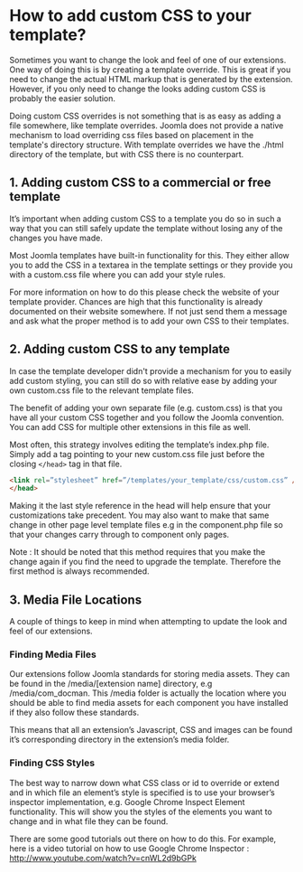 # How to add custom CSS to your template?

Sometimes you want to change the look and feel of one of our extensions. One way of doing this is by creating a template override. This is great if you need to change the actual HTML markup that is generated by the extension. However, if you only need to change the looks adding custom CSS is probably the easier solution.

Doing custom CSS overrides is not something that is as easy as adding a file somewhere, like template overrides. Joomla does not provide a native mechanism to load overriding css files based on placement in the template's directory structure. With template overrides we have the ./html directory of the template, but with CSS there is no counterpart.

## 1. Adding custom CSS to a commercial or free template

It’s important when adding custom CSS to a template you do so in such a way that you can still safely update the template without losing any of the changes you have made.

Most Joomla templates have built-in functionality for this. They either allow you to add the CSS in a textarea in the template settings or they provide you with a custom.css file where you can add your style rules.

For more information on how to do this please check the website of your template provider. Chances are high that this functionality is already documented on their website somewhere. If not just send them a message and ask what the proper method is to add your own CSS to their templates.

## 2. Adding custom CSS to any template

In case the template developer didn't provide a mechanism for you to easily add custom styling,  you can still do so with relative ease by adding your own custom.css file to the relevant template files.

The benefit of adding your own separate file (e.g. custom.css) is that you have all your custom CSS together and you follow the Joomla convention. You can add CSS for multiple other extensions in this file as well.

Most often, this strategy involves editing the template’s index.php file. Simply add a <link> tag pointing to your new custom.css file just before the closing `</head>` tag in that file.

```html
<link rel=”stylesheet” href=”/templates/your_template/css/custom.css” />
</head>
```

Making it the last style reference in the head will help ensure that your customizations take precedent. You may also want to make that same change in other page level template files e.g in the component.php file so that your changes carry through to component only pages.

Note : It should be noted that this method requires that you make the change again if you find the need to upgrade the template. Therefore the first method is always recommended.

## 3. Media File Locations

A couple of things to keep in mind when attempting to update the look and feel of our extensions.

### Finding Media Files

Our extensions follow Joomla standards for storing media assets. They can be found in the /media/[extension name] directory, e.g /media/com_docman. This /media folder is actually the location where you should be able to find media assets for each component you have installed if they also follow these standards.

This means that all an extension’s Javascript, CSS and images can be found it’s corresponding directory in the extension’s media folder.

### Finding CSS Styles

The best way to narrow down what CSS class or id to override or extend and in which file an element’s style is specified is to use your browser’s inspector implementation, e.g. Google Chrome Inspect Element functionality. This will show you the styles of the elements you want to change and in what file they can be found.

There are some good tutorials out there on how to do this. For example,  here is a video tutorial on how to use Google Chrome Inspector : http://www.youtube.com/watch?v=cnWL2d9bGPk


